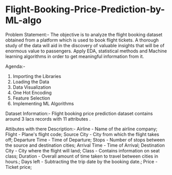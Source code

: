 # Flight-Booking-Price-Prediction-by-ML-algo

Problem Statement:-
The objective is to analyze the flight booking dataset obtained from a platform which is used to book flight tickets. A thorough study of the data will aid in the discovery of valuable insights that will be of enormous value to passengers. Apply EDA, statistical methods and Machine learning algorithms in order to get meaningful information from it.

Agenda:-
01. Importing the Libraries
02. Loading the Data
03. Data Visualization
04. One Hot Encoding
05. Feature Selection
06. Implementing ML Algorithms

Dataset Information:-
Flight booking price prediction dataset contains around 3 lacs records with 11 attributes .

Attibutes with there Description:-
Airline - Name of the airline company;
Flight - Plane's flight code;
Source City - City from which the flight takes off;
Departure Time - Time of Departure;
Stops - Number of stops between the source and destination cities;
Arrival Time - Time of Arrival;
Destination City - City where the flight will land;
Class - Contains information on seat class;
Duration - Overall amount of time taken to travel between cities in hours.;
Days left - Subtracting the trip date by the booking date.;
Price - Ticket price;
